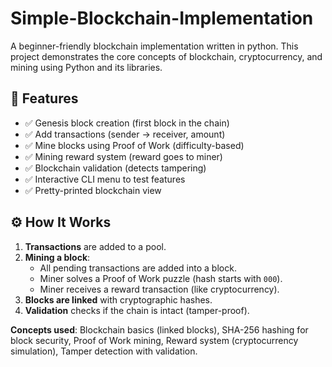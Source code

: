 # Simple-Blockchain-Implementation

A beginner-friendly blockchain implementation written in python.
This project demonstrates the core concepts of blockchain, cryptocurrency, and mining using Python and its libraries.

## 🚀 Features
- ✅ Genesis block creation (first block in the chain)  
- ✅ Add transactions (sender → receiver, amount)  
- ✅ Mine blocks using Proof of Work (difficulty-based)  
- ✅ Mining reward system (reward goes to miner)  
- ✅ Blockchain validation (detects tampering)  
- ✅ Interactive CLI menu to test features  
- ✅ Pretty-printed blockchain view  

## ⚙️ How It Works
1. **Transactions** are added to a pool.  
2. **Mining a block**:  
   - All pending transactions are added into a block.  
   - Miner solves a Proof of Work puzzle (hash starts with `000`).  
   - Miner receives a reward transaction (like cryptocurrency).  
3. **Blocks are linked** with cryptographic hashes.  
4. **Validation** checks if the chain is intact (tamper-proof).  

**Concepts used**:
Blockchain basics (linked blocks),
SHA-256 hashing for block security,
Proof of Work mining,
Reward system (cryptocurrency simulation),
Tamper detection with validation.


